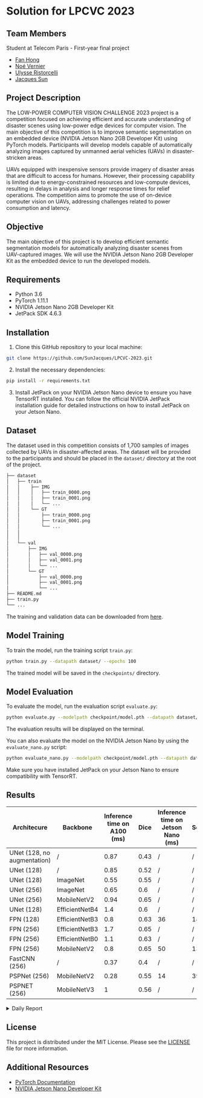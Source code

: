 # Solution for LPCVC 2023

## Team Members
Student at Telecom Paris - First-year final project
- [Fan Hong](github_profile_link)
- [Noé Vernier](github_profile_link)
- [Ulysse Ristorcelli](github_profile_link)
- [Jacques Sun](github_profile_link)

## Project Description

The LOW-POWER COMPUTER VISION CHALLENGE 2023 project is a competition focused on achieving efficient and accurate understanding of disaster scenes using low-power edge devices for computer vision. The main objective of this competition is to improve semantic segmentation on an embedded device (NVIDIA Jetson Nano 2GB Developer Kit) using PyTorch models. Participants will develop models capable of automatically analyzing images captured by unmanned aerial vehicles (UAVs) in disaster-stricken areas.

UAVs equipped with inexpensive sensors provide imagery of disaster areas that are difficult to access for humans. However, their processing capability is limited due to energy-constrained resources and low-compute devices, resulting in delays in analysis and longer response times for relief operations. The competition aims to promote the use of on-device computer vision on UAVs, addressing challenges related to power consumption and latency.

## Objective

The main objective of this project is to develop efficient semantic segmentation models for automatically analyzing disaster scenes from UAV-captured images. We will use the NVIDIA Jetson Nano 2GB Developer Kit as the embedded device to run the developed models.

## Requirements

- Python 3.6 
- PyTorch 1.11.1
- NVIDIA Jetson Nano 2GB Developer Kit
- JetPack SDK 4.6.3

## Installation

1. Clone this GitHub repository to your local machine:

```bash
git clone https://github.com/SunJacques/LPCVC-2023.git
```

2. Install the necessary dependencies:

```bash
pip install -r requirements.txt
```

3. Install JetPack on your NVIDIA Jetson Nano device to ensure you have TensorRT installed. You can follow the official NVIDIA JetPack installation guide for detailed instructions on how to install JetPack on your Jetson Nano.

## Dataset

The dataset used in this competition consists of 1,700 samples of images collected by UAVs in disaster-affected areas. The dataset will be provided to the participants and should be placed in the `dataset/` directory at the root of the project.

```bash
├── dataset
│   ├── train
│   │    ├── IMG
│   │    │   ├── train_0000.png
│   │    │   ├── train_0001.png
│   │    │   └── ...
│   │    └── GT
│   │        ├── train_0000.png
│   │        ├── train_0001.png
│   │        └── ...
│   │   
│   │   
│   └── val
│       ├── IMG
│       │   ├── val_0000.png
│       │   ├── val_0001.png
│       │   └── ...
│       └── GT
│           ├── val_0000.png
│           ├── val_0001.png
│           └── ...
├── README.md
├── train.py
└── ...
```
The training and validation data can be downloaded from [here](https://www.google.com/url?q=https://drive.google.com/drive/folders/1h4AyYiFY-kCU3KT-guP_QTVAcONn7VUD&sa=D&source=editors&ust=1688031905668033&usg=AOvVaw3CtjWrC3FrrQjCh8nlYZ7o).
## Model Training

To train the model, run the training script `train.py`:

```bash
python train.py --datapath dataset/ --epochs 100
```

The trained model will be saved in the `checkpoints/` directory.

## Model Evaluation

To evaluate the model, run the evaluation script `evaluate.py`:

```bash
python evaluate.py --modelpath checkpoint/model.pth --datapath dataset/
```

The evaluation results will be displayed on the terminal.

You can also evaluate the model on the NVIDIA Jetson Nano by using the `evaluate_nano.py` script:

```bash
python evaluate_nano.py --modelpath checkpoint/model.pth --datapath dataset/
```

Make sure you have installed JetPack on your Jetson Nano to ensure compatibility with TensorRT.

## Results

| Architecure                 | Backbone       | Inference time on A100 (ms) | Dice |Inference time on Jetson Nano (ms) | Score|
|-----------------------------|----------------|-----------------------------|------|-----------------------------------|------|
| UNet (128, no augmentation) | /              | 0.87                        | 0.43 | /                                 | /    |
| UNet (128)                  | /              | 0.85                        | 0.52 | /                                 | /    |
| UNet (128)                  | ImageNet       | 0.55                        | 0.55 | /                                 | /    |
| UNet (256)                  | ImageNet       | 0.65                        | 0.6  | /                                 | /    |
| UNet (256)                  | MobileNetV2    | 0.94                        | 0.65 | /                                 | /    |
| UNet (128)                  | EfficientNetB4 | 1.4                         | 0.6  | /                                 | /    |
| FPN (128)                   | EfficientNetB3 | 0.8                         | 0.63 | 36                                | 18   |
| FPN (256)                   | EfficientNetB3 | 1.7                         | 0.65 | /                                 | /    |
| FPN (256)                   | EfficientNetB0 | 1.1                         | 0.63 | /                                 | /    |
| FPN (256)                   | MobileNetV2    | 0.8                         | 0.65 | 50                                | 13   |
| FastCNN (256)               | /              | 0.37                        | 0.4  | /                                 | /    |
| PSPNet (256)                | MobileNetV2    | 0.28                        | 0.55 | 14                                | 39   |
| PSPNET (256)                | MobileNetV3    | 1                           | 0.56 | /                                 | /    |


<details>
  <summary>Daily Report</summary>
  
### Tuesday: 
We researched existing architectures and decided to start with the UNet architecture. We also began familiarizing ourselves with PyTorch.
___
### Wednesday: 
We coded UNet architecture from scratch and trained the model for the first time. We then enhanced the model performance by resizing the dataset in 128x128 with less layer (4) for Unet. We tested the model with another optimizer, SGD with a different learning rate but the results are not optimistic. 
We also researched existing backbones to improve the performance of the model.
___
### Thursday: 
We implemented the following backbones: ResNet, EfficientNet, MobileNet, and ImageNet. We also tried to code an AutoEncoder to improve our current model. Then, we tested a new architecture (FPN) with different learning rates for the FPN. We also added a One Cycle scheduler and augmented the images in the dataset. We achieved a satisfactory dice score with FPN, but the FastCNN architecture allows lower inference time and utilizes less memory (700Mo). Unfortunately, the obtained dice score is not satisfactory (0.38). The new objective is, therefore, to start from the FastCNN model and attempt to improve its dice score.
___
### Friday: 
We enhanced the inference time by implementing quantisation and dice for FastCNN, and retrained the model with a dataset of data size 256x256 but the results are not satisfying. We then turned to another promising model: PSPNet. We started using Jetson Nano and tried to load our model on the card, but encountered numerous errors.
___
### Saturday: 
We optimized the PSPNet by testing different backbones(MobileNet, ResNet).
___
### Monday: 
We tried to solve the problem with Jetson Nano in our code, and loaded the models we trained. We obtained an inference time of 50ms with PSPNet. We also encountered the problem that the first inference time was too long, however, it was enhanced in the process of inferences.
___
### Tuesday: 
We searched for ways to optimize our model on the Jetson Nano device. Consequently, we utilized TensorRT to enhance the inference time. As a result, the PSPNet model achieved an inference time of 16ms.  
To further improve this inference time, we decided to use quantization and we thus achieved an inference time of 14ms.
___
### Wednesday: 
We looked for new models, read corresponding papers and focused on a paper published last May on a new architecture JetSeg, and adapted the code to our study case. We did the same for ESPNet architecture.

</details>


## License

This project is distributed under the MIT License. Please see the [LICENSE](LICENSE) file for more information.

## Additional Resources

- [PyTorch Documentation](https://pytorch.org/docs/stable/index.html)
- [NVIDIA Jetson Nano Developer Kit](https://developer.nvidia.com/embedded/jetson-nano-developer-kit)
